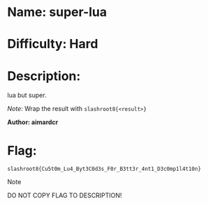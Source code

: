 # Name: super-lua

# Difficulty: Hard

# Description:

lua but super.

*Note*: Wrap the result with `slashroot8{<result>}`

**Author: aimardcr**

# Flag:

`slashroot8{Cu5t0m_Lu4_Byt3C0d3s_F0r_B3tt3r_4nt1_D3c0mp1l4t10n}`

> [!NOTE]
> DO NOT COPY FLAG TO DESCRIPTION!
